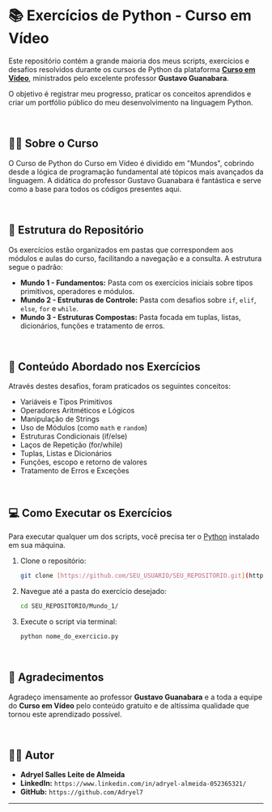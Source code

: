 # 📚 Exercícios de Python - Curso em Vídeo

Este repositório contém a grande maioria dos meus scripts, exercícios e desafios resolvidos durante os cursos de Python da plataforma **[Curso em Vídeo](https://www.cursoemvideo.com/)**, ministrados pelo excelente professor **Gustavo Guanabara**.

O objetivo é registrar meu progresso, praticar os conceitos aprendidos e criar um portfólio público do meu desenvolvimento na linguagem Python.

<br>

## 👨‍🏫 Sobre o Curso

O Curso de Python do Curso em Vídeo é dividido em "Mundos", cobrindo desde a lógica de programação fundamental até tópicos mais avançados da linguagem. A didática do professor Gustavo Guanabara é fantástica e serve como a base para todos os códigos presentes aqui.

<br>

## 📂 Estrutura do Repositório

Os exercícios estão organizados em pastas que correspondem aos módulos e aulas do curso, facilitando a navegação e a consulta. A estrutura segue o padrão:

* **Mundo 1 - Fundamentos:** Pasta com os exercícios iniciais sobre tipos primitivos, operadores e módulos.
* **Mundo 2 - Estruturas de Controle:** Pasta com desafios sobre `if`, `elif`, `else`, `for` e `while`.
* **Mundo 3 - Estruturas Compostas:** Pasta focada em tuplas, listas, dicionários, funções e tratamento de erros.

<br>

## 🚀 Conteúdo Abordado nos Exercícios

Através destes desafios, foram praticados os seguintes conceitos:

* Variáveis e Tipos Primitivos
* Operadores Aritméticos e Lógicos
* Manipulação de Strings
* Uso de Módulos (como `math` e `random`)
* Estruturas Condicionais (if/else)
* Laços de Repetição (for/while)
* Tuplas, Listas e Dicionários
* Funções, escopo e retorno de valores
* Tratamento de Erros e Exceções

<br>

## 💻 Como Executar os Exercícios

Para executar qualquer um dos scripts, você precisa ter o [Python](https://www.python.org/downloads/) instalado em sua máquina.

1.  Clone o repositório:
    ```bash
    git clone [https://github.com/SEU_USUARIO/SEU_REPOSITORIO.git](https://github.com/SEU_USUARIO/SEU_REPOSITORIO.git)
    ```

2.  Navegue até a pasta do exercício desejado:
    ```bash
    cd SEU_REPOSITORIO/Mundo_1/
    ```

3.  Execute o script via terminal:
    ```bash
    python nome_do_exercicio.py
    ```

<br>

## 🙏 Agradecimentos

Agradeço imensamente ao professor **Gustavo Guanabara** e a toda a equipe do **Curso em Vídeo** pelo conteúdo gratuito e de altíssima qualidade que tornou este aprendizado possível.

<br>

## 👨‍💻 Autor

* **Adryel Salles Leite de Almeida**
* **LinkedIn:** `https://www.linkedin.com/in/adryel-almeida-052365321/`
* **GitHub:** `https://github.com/Adryel7`

---
